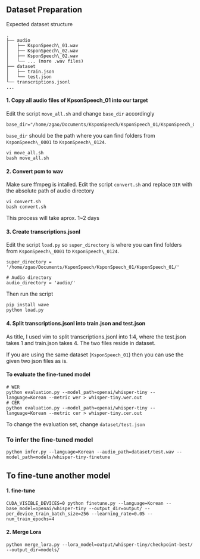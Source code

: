 
## Dataset Preparation

Expected dataset structure
```
.
├── audio
│   ├── KsponSpeech\_01.wav
│   ├── KsponSpeech\_02.wav
│   ├── KsponSpeech\_02.wav
│   └── ... (more .wav files)
├── dataset
│   ├── train.json
│   └── test.json
└── transcriptions.jsonl
...
```

#### 1. Copy all audio files of KpsonSpeech\_01 into our target

Edit the script `move_all.sh` and change `base_dir` accordingly
```
base_dir="/home/zgao/Documents/KsponSpeech/KsponSpeech_01/KsponSpeech_01"
```
`base_dir` should be the path where you can find folders from `KsponSpeech\_0001` to `KsponSpeech\_0124`.

```
vi move_all.sh
bash move_all.sh
```

#### 2. Convert pcm to wav

Make sure ffmpeg is intalled.
Edit the script `convert.sh` and replace `DIR` with the absolute path of audio directory
```
vi convert.sh
bash convert.sh
```

This process will take aprox. 1~2 days

#### 3. Create transcriptions.jsonl

Edit the script `load.py` so `super_directory` is where you can find folders from `KsponSpeech\_0001` to `KsponSpeech\_0124`.
```
super_directory = '/home/zgao/Documents/KsponSpeech/KsponSpeech_01/KsponSpeech_01/'

# Audio directory
audio_directory = 'audio/'
```

Then run the script
```
pip install wave
python load.py
```

#### 4. Split transcriptions.jsonl into train.json and test.json

As title, I used vim to split transcriptions.jsonl into 1:4, where the test.json takes 1 and train.json takes 4. The two files reside in dataset.

If you are using the same dataset (`KsponSpeech_01`) then you can use the given two json files as is.

#### To evaluate the fine-tuned model

```
# WER
python evaluation.py --model_path=openai/whisper-tiny --language=Korean --metric wer > whisper-tiny.wer.out
# CER
python evaluation.py --model_path=openai/whisper-tiny --language=Korean --metric cer > whisper-tiny.cer.out
```

To change the evaluation set, change `dataset/test.json`

### To infer the fine-tuned model

```
python infer.py --language=Korean --audio_path=dataset/test.wav --model_path=models/whisper-tiny-finetune
```

## To fine-tune another model

#### 1. fine-tune

```
CUDA_VISIBLE_DEVICES=0 python finetune.py --language=Korean --base_model=openai/whisper-tiny --output_dir=output/ --per_device_train_batch_size=256 --learning_rate=0.05 --num_train_epochs=4
```

#### 2. Merge Lora

```
python merge_lora.py --lora_model=output/whisper-tiny/checkpoint-best/ --output_dir=models/
```



